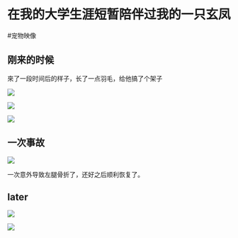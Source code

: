 # 在我的大学生涯短暂陪伴过我的一只玄凤

<!--more-->
#宠物映像 

## 刚来的时候

來了一段时间后的样子，长了一点羽毛，给他搞了个架子

![](images/posts/010BCE82-8E03-4B11-82DD-066AFD43DBCF.jpg)

![](images/posts/7384C92C-0D03-4422-8880-223FDBA237E1.jpg)

![](images/posts/CE3AEB8D-9DD6-4899-BDD2-BBC3D2695440.jpg)
## 一次事故

![](images/posts/07C5BD10-B7AD-449C-99B4-C1463FC9C94D.jpg)

一次意外导致左腿骨折了，还好之后顺利恢复了。


## later

![](images/posts/0B7773D0-2AF8-496E-A1E3-FEA560B33BF9.jpg)

![](images/posts/01EC8EC5-45E9-43B3-826F-985679C22400.jpg)
